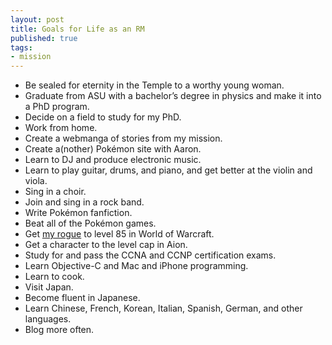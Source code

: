 ```yaml
---
layout: post
title: Goals for Life as an RM
published: true
tags:
- mission
---
```


 * Be sealed for eternity in the Temple to a worthy young woman.
 * Graduate from ASU with a bachelor’s degree in physics and make it into a PhD program.
 * Decide on a field to study for my PhD.
 * Work from home.
 * Create a webmanga of stories from my mission.
 * Create a(nother) Pokémon site with Aaron.
 * Learn to DJ and produce electronic music.
 * Learn to play guitar, drums, and piano, and get better at the violin and viola.
 * Sing in a choir.
 * Join and sing in a rock band.
 * Write Pokémon fanfiction.
 * Beat all of the Pokémon games.
 * Get [my rogue][] to level 85 in World of Warcraft.
 * Get a character to the level cap in Aion.
 * Study for and pass the CCNA and CCNP certification exams.
 * Learn Objective-C and Mac and iPhone programming.
 * Learn to cook.
 * Visit Japan.
 * Become fluent in Japanese.
 * Learn Chinese, French, Korean, Italian, Spanish, German, and other languages.
 * Blog more often.

[my rogue]: /wow.html
